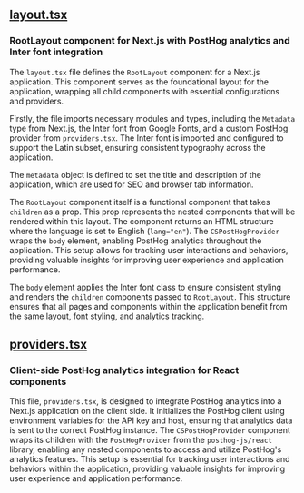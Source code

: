
## [layout.tsx](layout.tsx)

### RootLayout component for Next.js with PostHog analytics and Inter font integration

The `layout.tsx` file defines the `RootLayout` component for a Next.js application. This component serves as the foundational layout for the application, wrapping all child components with essential configurations and providers.

Firstly, the file imports necessary modules and types, including the `Metadata` type from Next.js, the Inter font from Google Fonts, and a custom PostHog provider from `providers.tsx`. The Inter font is imported and configured to support the Latin subset, ensuring consistent typography across the application.

The `metadata` object is defined to set the title and description of the application, which are used for SEO and browser tab information.

The `RootLayout` component itself is a functional component that takes `children` as a prop. This prop represents the nested components that will be rendered within this layout. The component returns an HTML structure where the language is set to English (`lang="en"`). The `CSPostHogProvider` wraps the `body` element, enabling PostHog analytics throughout the application. This setup allows for tracking user interactions and behaviors, providing valuable insights for improving user experience and application performance.

The `body` element applies the Inter font class to ensure consistent styling and renders the `children` components passed to `RootLayout`. This structure ensures that all pages and components within the application benefit from the same layout, font styling, and analytics tracking.


## [providers.tsx](providers.tsx)

### Client-side PostHog analytics integration for React components

This file, `providers.tsx`, is designed to integrate PostHog analytics into a Next.js application on the client side. It initializes the PostHog client using environment variables for the API key and host, ensuring that analytics data is sent to the correct PostHog instance. The `CSPostHogProvider` component wraps its children with the `PostHogProvider` from the `posthog-js/react` library, enabling any nested components to access and utilize PostHog's analytics features. This setup is essential for tracking user interactions and behaviors within the application, providing valuable insights for improving user experience and application performance.

